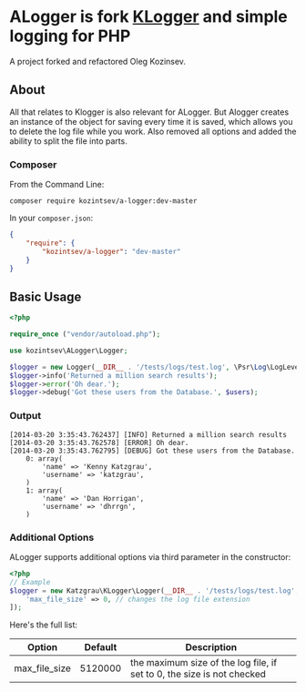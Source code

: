 # ALogger is fork [KLogger](https://github.com/katzgrau/KLogger) and simple logging for PHP

A project forked and refactored Oleg Kozinsev.

## About

All that relates to Klogger is also relevant for ALogger. 
But Alogger creates an instance of the object for saving every time it is saved, which allows you to delete the log file while you work.
Also removed all options and added the ability to split the file into parts.

### Composer

From the Command Line:

```
composer require kozintsev/a-logger:dev-master
```

In your `composer.json`:

``` json
{
    "require": {
        "kozintsev/a-logger": "dev-master"
    }
}
```

## Basic Usage

``` php
<?php

require_once ("vendor/autoload.php");

use kozintsev\ALogger\Logger;

$logger = new Logger(__DIR__ . '/tests/logs/test.log', \Psr\Log\LogLevel::DEBUG);
$logger->info('Returned a million search results');
$logger->error('Oh dear.');
$logger->debug('Got these users from the Database.', $users);
```

### Output

```
[2014-03-20 3:35:43.762437] [INFO] Returned a million search results
[2014-03-20 3:35:43.762578] [ERROR] Oh dear.
[2014-03-20 3:35:43.762795] [DEBUG] Got these users from the Database.
    0: array(
        'name' => 'Kenny Katzgrau',
        'username' => 'katzgrau',
    )
    1: array(
        'name' => 'Dan Horrigan',
        'username' => 'dhrrgn',
    )
```

### Additional Options

ALogger supports additional options via third parameter in the constructor:

``` php
<?php
// Example
$logger = new Katzgrau\KLogger\Logger(__DIR__ . '/tests/logs/test.log', Psr\Log\LogLevel::WARNING, [
    'max_file_size' => 0, // changes the log file extension
]);
```

Here's the full list:

| Option | Default | Description |
| ------ | ------- | ----------- |
| max_file_size | 5120000 |the maximum size of the log file, if set to 0, the size is not checked  |
